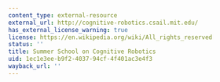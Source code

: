 ```yaml
---
content_type: external-resource
external_url: http://cognitive-robotics.csail.mit.edu/
has_external_license_warning: true
license: https://en.wikipedia.org/wiki/All_rights_reserved
status: ''
title: Summer School on Cognitive Robotics
uid: 1ec1e3ee-b9f2-4037-94cf-4f401ac3e4f3
wayback_url: ''
---
```

